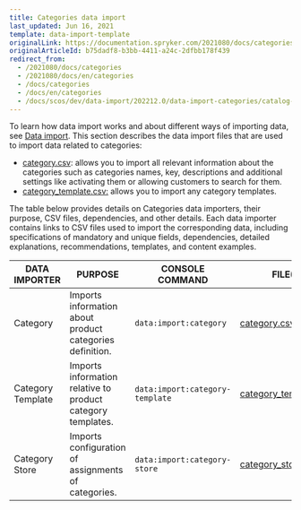 ```yaml
---
title: Categories data import
last_updated: Jun 16, 2021
template: data-import-template
originalLink: https://documentation.spryker.com/2021080/docs/categories
originalArticleId: b75dadf8-b3bb-4411-a24c-2dfbb178f439
redirect_from:
  - /2021080/docs/categories
  - /2021080/docs/en/categories
  - /docs/categories
  - /docs/en/categories
  - /docs/scos/dev/data-import/202212.0/data-import-categories/catalog-setup/categories/categories.html
---
```


To learn how data import works and about different ways of importing data, see [Data import](/docs/scos/dev/data-import/{{page.version}}/data-import.html). This section describes the data import files that are used to import data related to categories:

* [category.csv](/docs/pbc/all/product-information-management/{{page.version}}/import-and-export-data/categories-data-import/import-file-details-category.csv.html): allows you to import all relevant information about the categories such as categories names, key, descriptions and additional settings like activating them or allowing customers to search for them.
* [category_template.csv:](/docs/pbc/all/product-information-management/{{page.version}}/import-and-export-data/categories-data-import/import-file-details-category-template.csv.html) allows you to import any category templates.

The table below provides details on Categories data importers, their purpose, CSV files, dependencies, and other details. Each data importer contains links to CSV files used to import the corresponding data, including specifications of mandatory and unique fields, dependencies, detailed explanations, recommendations, templates, and content examples.

| DATA IMPORTER | PURPOSE | CONSOLE COMMAND | FILE(S) | DEPENDENCIES |
| --- | --- | --- | --- |--- |
| Category   | Imports information about product categories definition. |`data:import:category` | [category.csv](/docs/pbc/all/product-information-management/{{page.version}}/import-and-export-data/categories-data-import/import-file-details-category.csv.html)| [category_template.csv](/docs/pbc/all/product-information-management/{{page.version}}/import-and-export-data/categories-data-import/import-file-details-category-template.csv.html)|
| Category Template   | Imports information relative to product category templates. |`data:import:category-template` |[category_template.csv](/docs/pbc/all/product-information-management/{{page.version}}/import-and-export-data/categories-data-import/import-file-details-category-template.csv.html) |None|
| Category Store | Imports configuration of assignments of categories. | `data:import:category-store` | [category_store.csv](/docs/pbc/all/product-information-management/{{page.version}}/import-and-export-data/categories-data-import/import-file-details-category-store.csv.html) | stores.php |
